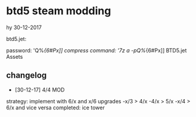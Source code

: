 # btd5 steam modding
hy 30-12-2017

btd5.jet:

password:		'Q%_{6#Px]]
compress command:	'7z a -pQ%_{6#Px]] BTD5.jet Assets

## changelog

* [30-12-17] 4/4 MOD

strategy: implement with 6/x and x/6 upgrades
-x/3 > 4/x
-4/x > 5/x
-x/4 > 6/x
and vice versa
completed: ice tower

